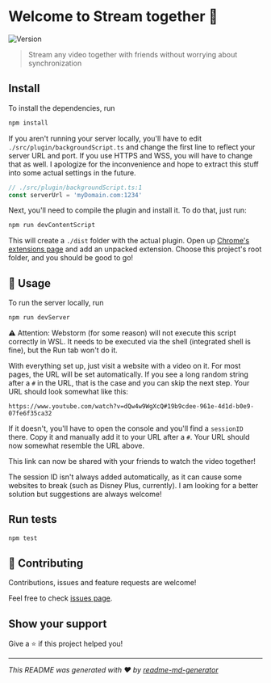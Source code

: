 # Welcome to Stream together 👋
![Version](https://img.shields.io/badge/version-1.0.0-blue.svg?cacheSeconds=2592000)

> Stream any video together with friends without worrying about synchronization

## Install
To install the dependencies, run 

```sh
npm install
```

If you aren't running your server locally, you'll have to edit
`./src/plugin/backgroundScript.ts` and change the first line to reflect your
server URL and port. If you use HTTPS and WSS, you will have to change that
as well. I apologize for the inconvenience and hope to extract this stuff
into some actual settings in the future.

```ts
// ./src/plugin/backgroundScript.ts:1
const serverUrl = 'myDomain.com:1234'
```

Next, you'll need to compile the plugin and install it. To do that, just run:

```sh
npm run devContentScript
```

This will create a `./dist` folder with the actual plugin. Open up
[Chrome's extensions page](chrome:///extensions) and add an unpacked
extension.
Choose this project's root folder, and you should be good to go!

## 🚀 Usage
To run the server locally, run
```sh
npm run devServer
```

⚠ Attention: Webstorm (for some reason) will not execute this script correctly
in WSL. It needs to be executed via the shell (integrated shell is fine), but
the Run tab won't do it.

With everything set up, just visit a website with a video on it. For most pages, the URL
will be set automatically. If you see a long random string after a `#` in the URL,
that is the case and you can skip the next step. Your URL should look somewhat like this:

```
https://www.youtube.com/watch?v=dQw4w9WgXcQ#19b9cdee-961e-4d1d-b0e9-07fe6f35ca32
```

If it doesn't, you'll have to open the console and you'll find a `sessionID` there. Copy it
and manually add it to your URL after a `#`. Your URL should now somewhat resemble the URL
above.

This link can now be shared with your friends to watch the video together!

The session ID isn't always added automatically, as it can cause some websites
to break (such as Disney Plus, currently). I am looking for a better solution but suggestions are
always welcome!

## Run tests

```sh
npm test
```

## 🤝 Contributing

Contributions, issues and feature requests are welcome!

Feel free to check
[issues page](https://github.com/LBBO/stream-together/issues). 

## Show your support

Give a ⭐️ if this project helped you!


***
_This README was generated with ❤️ by
[readme-md-generator](https://github.com/kefranabg/readme-md-generator)_
